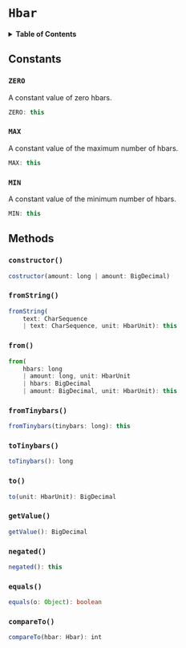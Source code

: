 # `Hbar`

<details>
<summary><b>Table of Contents</b></summary>

| Item | Java | JavaScript | Go
| - | - | - | - |
| [`ZERO`](#zero) | ✅ | ✅ | ✅
| [`MAX`](#max) | ✅ | ✅ | ✅
| [`MIN`](#min) | ✅ | ✅ | ✅
| [`fromString()`](#fromstring) | ✅ | ✅ | ✅
| [`from()`](#from) | ✅ | ✅ | ✅
| [`fromTinybars()`](#fromtinybars) | ✅ | ✅ | ✅
| [`toTinybars()`](#totinybars) | ✅ | ✅ | ✅
| [`to()`](#to) | ✅ | ✅ | ✅
| [`getValue()`](#getValue) | ✅ | ✅ | ✅
| [`negated()`](#negated) | ✅ | ✅ | ✅
| [`equals()`](#equals) | ✅ | ✅ | ✅
| [`compareTo()`](#compareto) | ✅ | ✅ | ✅

</details>

## Constants

### `ZERO`

A constant value of zero hbars.

```typescript
ZERO: this
```

### `MAX`

A constant value of the maximum number of hbars.

```typescript
MAX: this
```

### `MIN`

A constant value of the minimum number of hbars.

```typescript
MIN: this
```

## Methods

### `constructor()`

```typescript
costructor(amount: long | amount: BigDecimal)
```

### `fromString()`

```typescript
fromString(
    text: CharSequence
    | text: CharSequence, unit: HbarUnit): this
```

### `from()`

```typescript
from(
    hbars: long
    | amount: long, unit: HbarUnit
    | hbars: BigDecimal
    | amount: BigDecimal, unit: HbarUnit): this
```

### `fromTinybars()`

```typescript
fromTinybars(tinybars: long): this
```

### `toTinybars()`

```typescript
toTinybars(): long
```

### `to()`

```typescript
to(unit: HbarUnit): BigDecimal
```

### `getValue()`

```typescript
getValue(): BigDecimal
```

### `negated()`

```typescript
negated(): this
```

### `equals()`

```typescript
equals(o: Object): boolean
```

### `compareTo()`

```typescript
compareTo(hbar: Hbar): int
```
